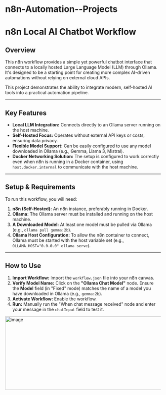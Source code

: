 # n8n-Automation--Projects
# n8n Local AI Chatbot Workflow

## Overview

This n8n workflow provides a simple yet powerful chatbot interface that connects to a locally hosted Large Language Model (LLM) through Ollama. It's designed to be a starting point for creating more complex AI-driven automations without relying on external cloud APIs.

This project demonstrates the ability to integrate modern, self-hosted AI tools into a practical automation pipeline.

---

## Key Features

* **Local LLM Integration:** Connects directly to an Ollama server running on the host machine.
* **Self-Hosted Focus:** Operates without external API keys or costs, ensuring data privacy.
* **Flexible Model Support:** Can be easily configured to use any model downloaded in Ollama (e.g., Gemma, Llama 3, Mistral).
* **Docker Networking Solution:** The setup is configured to work correctly even when n8n is running in a Docker container, using `host.docker.internal` to communicate with the host machine.

---

## Setup & Requirements

To run this workflow, you will need:

1.  **n8n (Self-Hosted):** An n8n instance, preferably running in Docker.
2.  **Ollama:** The Ollama server must be installed and running on the host machine.
3.  **A Downloaded Model:** At least one model must be pulled via Ollama (e.g., `ollama pull gemma:2b`).
4.  **Ollama Host Configuration:** To allow the n8n container to connect, Ollama must be started with the host variable set (e.g., `OLLAMA_HOST="0.0.0.0" ollama serve`).

---

## How to Use

1.  **Import Workflow:** Import the `workflow.json` file into your n8n canvas.
2.  **Verify Model Name:** Click on the **"Ollama Chat Model"** node. Ensure the **Model** field (in "Fixed" mode) matches the name of a model you have downloaded in Ollama (e.g., `gemma:2b`).
3.  **Activate Workflow:** Enable the workflow.
4.  **Run:** Manually run the "When chat message received" node and enter your message in the `chatInput` field to test it.

<img width="528" height="237" alt="image" src="https://github.com/user-attachments/assets/d6305497-2162-4c67-a06d-b895ab700e91" />

